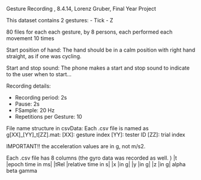 Gesture Recording ,	8.4.14, Lorenz Gruber, Final Year Project

This dataset contains 2 gestures: 
	- Tick 
	- Z 

80 files for each each gesture, by 8 persons, each performed each movement 10 times

Start position of hand:
The hand should be in a calm position with right hand straight, as if one was cycling. 

Start and stop sound:
The phone makes a start and stop sound to indicate to the user when to start…

Recording details:
- Recording period: 2s
- Pause: 2s
- FSample: 20 Hz
- Repetitions per Gesture: 10

File name structure in csvData:
Each .csv file is named as g[XX]_[YY]_t[ZZ].mat:
[XX]: gesture index
[YY]: tester ID
[ZZ]: trial index

IMPORTANT!! the acceleration values are in g, not m/s2. 

Each .csv file has 8 columns (the gyro data was recorded as well. )
|t		|epoch time in ms|
|tRel		|relative time in s|
|x		|in g|
|y		|in g|
|z		|in g|
alpha
beta
gamma
